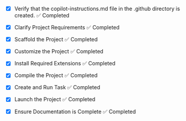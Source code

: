 - [x] Verify that the copilot-instructions.md file in the .github directory is created. ✅ Completed

- [x] Clarify Project Requirements ✅ Completed

- [x] Scaffold the Project ✅ Completed

- [x] Customize the Project ✅ Completed

- [x] Install Required Extensions ✅ Completed

- [x] Compile the Project ✅ Completed

- [x] Create and Run Task ✅ Completed

- [x] Launch the Project ✅ Completed

- [x] Ensure Documentation is Complete ✅ Completed
